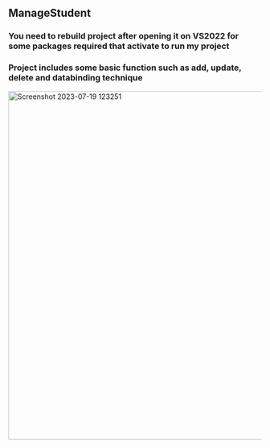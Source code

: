 ## ManageStudent
### You need to rebuild project after opening it on VS2022 for some packages required that activate to run my project
### Project includes some basic function such as add, update, delete and databinding technique
<img width="693" alt="Screenshot 2023-07-19 123251" src="https://github.com/baosetsuna123/ManageStudent/assets/135978806/7141384f-711a-4580-b80e-8355b3b824b7">

